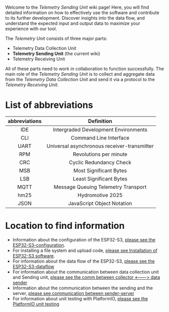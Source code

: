 Welcome to the _Telemetry Sending Unit_ wiki page! Here, you will find detailed information on how to effectively use the software and contribute to its further development. Discover insights into the data flow, and understand the expected input and output data to maximize your experience with our tool.

The _Telemetry Unit_ consists of three major parts:

- Telemetry Data Collection Unit
- **Telemetry Sending Unit** (the current wiki)
- Telemetry Receiving Unit

All of these parts need to work in collaboration to function successfully. The main role of the _Telemetry Sending Unit_ is to collect and aggregate data from the _Telemetry Data Collection Unit_ and send it via a protocol to the _Telemetry Receiving Unit_.

# List of abbreviations

| abbreviations | Definition |
|:-------------:|:----------:|
| IDE | Intergraded Development Environments |
| CLI | Command Line Interface |
| UART | Universal asynchronous receiver-transmitter |
| RPM | Revolutions per minute |
| CRC | Cyclic Redundancy Check |
| MSB | Most Significant Bytes |
| LSB | Least Significant Bytes |
| MQTT | Message Queuing Telemetry Transport |
| hm25 | Hydromotive 2025 |
| JSON | JavaScript Object Notation |

# Location to find information
- Information about the configuration of the ESP32-S3, [please see the ESP32-S3-configuration](/home/Sending-unit/ESP32-S3-configuration).
- For installing a file system and upload code, [please see Installation of ESP32-S3 software](/home/Sending-unit/ESP32-S3-Installation).
- For information about the data flow of the ESP32-S3, [please see the ESP32-S3-dataflow](/home/Sending-unit/ESP32-S3-dataflow)
- For information about the communication between data collection unit and Sending unit, [please see the comm between collector <---> data sender](/home/home/communication/collector-data-sender)
- Information about the communication between the sending and the server, [please see communication between sender-server](/home/communication/sender-server)
- For information about unit testing with PlatformIO, [please see the PlatformIO unit testing](/home/Sending-unit/PlatformIO-unit-testing)

